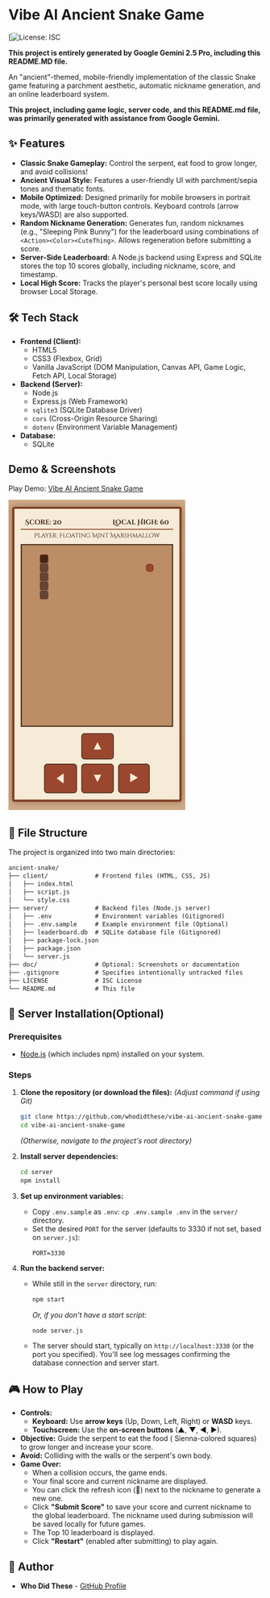 # Vibe AI Ancient Snake Game #

[![License: ISC](https://opensource.org/licenses/ISC)

**This project is entirely generated by Google Gemini 2.5 Pro, including this README.MD file.**

An "ancient"-themed, mobile-friendly implementation of the classic Snake game featuring a parchment aesthetic, automatic nickname generation, and an online leaderboard system.

**This project, including game logic, server code, and this README.md file, was primarily generated with assistance from Google Gemini.**

## ✨ Features

  * **Classic Snake Gameplay:** Control the serpent, eat food to grow longer, and avoid collisions\!
  * **Ancient Visual Style:** Features a user-friendly UI with parchment/sepia tones and thematic fonts.
  * **Mobile Optimized:** Designed primarily for mobile browsers in portrait mode, with large touch-button controls. Keyboard controls (arrow keys/WASD) are also supported.
  * **Random Nickname Generation:** Generates fun, random nicknames (e.g., "Sleeping Pink Bunny") for the leaderboard using combinations of `<Action><Color><CuteThing>`. Allows regeneration before submitting a score.
  * **Server-Side Leaderboard:** A Node.js backend using Express and SQLite stores the top 10 scores globally, including nickname, score, and timestamp.
  * **Local High Score:** Tracks the player's personal best score locally using browser Local Storage.

## 🛠️ Tech Stack

  * **Frontend (Client):**
      * HTML5
      * CSS3 (Flexbox, Grid)
      * Vanilla JavaScript (DOM Manipulation, Canvas API, Game Logic, Fetch API, Local Storage)
  * **Backend (Server):**
      * Node.js
      * Express.js (Web Framework)
      * `sqlite3` (SQLite Database Driver)
      * `cors` (Cross-Origin Resource Sharing)
      * `dotenv` (Environment Variable Management)
  * **Database:**
      * SQLite

## Demo & Screenshots

Play Demo: [Vibe AI Ancient Snake Game](https://ai-ancient-snake.talkingsource.com/)

![Game Play](./doc/screenshot_250407.jpg)

## 📂 File Structure

The project is organized into two main directories:

```
ancient-snake/
├── client/             # Frontend files (HTML, CSS, JS)
│   ├── index.html
│   ├── script.js
│   └── style.css
├── server/             # Backend files (Node.js server)
│   ├── .env            # Environment variables (Gitignored)
│   ├── .env.sample     # Example environment file (Optional)
│   ├── leaderboard.db  # SQLite database file (Gitignored)
│   ├── package-lock.json
│   ├── package.json
│   └── server.js
├── doc/                # Optional: Screenshots or documentation
├── .gitignore          # Specifies intentionally untracked files
├── LICENSE             # ISC License
└── README.md           # This file
```

## 🚀 Server Installation(Optional)

### Prerequisites

  * [Node.js](https://nodejs.org/) (which includes npm) installed on your system.

### Steps

1.  **Clone the repository (or download the files):**
    *(Adjust command if using Git)*

    ```bash
    git clone https://github.com/whodidthese/vibe-ai-ancient-snake-game.git
    cd vibe-ai-ancient-snake-game
    ```

    *(Otherwise, navigate to the project's root directory)*

2.  **Install server dependencies:**

    ```bash
    cd server
    npm install
    ```

3.  **Set up environment variables:**

      * Copy `.env.sample` as `.env`: `cp .env.sample .env` in the `server/` directory.
      * Set the desired `PORT` for the server (defaults to 3330 if not set, based on `server.js`):
        ```
        PORT=3330
        ```

4.  **Run the backend server:**

      * While still in the `server` directory, run:
        ```bash
        npm start
        ```
        *Or, if you don't have a start script:*
        ```bash
        node server.js
        ```
      * The server should start, typically on `http://localhost:3330` (or the port you specified). You'll see log messages confirming the database connection and server start.

## 🎮 How to Play

  * **Controls:**
      * **Keyboard:** Use **arrow keys** (Up, Down, Left, Right) or **WASD** keys.
      * **Touchscreen:** Use the **on-screen buttons** (▲, ▼, ◀, ▶).
  * **Objective:** Guide the serpent to eat the food ( Sienna-colored squares) to grow longer and increase your score.
  * **Avoid:** Colliding with the walls or the serpent's own body.
  * **Game Over:**
      * When a collision occurs, the game ends.
      * Your final score and current nickname are displayed.
      * You can click the refresh icon (🔄) next to the nickname to generate a new one.
      * Click **"Submit Score"** to save your score and current nickname to the global leaderboard. The nickname used during submission will be saved locally for future games.
      * The Top 10 leaderboard is displayed.
      * Click **"Restart"** (enabled after submitting) to play again.

## 👤 Author

* **Who Did These** - [GitHub Profile](https://github.com/whodidthese/)